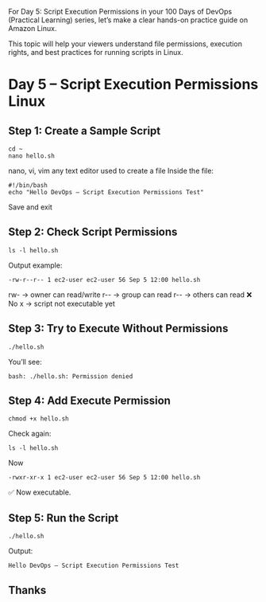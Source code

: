 For Day 5: Script Execution Permissions in your 100 Days of DevOps (Practical Learning) series, let’s make a clear hands-on practice guide on Amazon Linux.

This topic will help your viewers understand file permissions, execution rights, and best practices for running scripts in Linux.

# Day 5 – Script Execution Permissions Linux

## Step 1: Create a Sample Script
```
cd ~
nano hello.sh
```
nano, vi, vim any text editor used to create a file
Inside the file:
```
#!/bin/bash
echo "Hello DevOps – Script Execution Permissions Test"
```
Save and exit

## Step 2: Check Script Permissions

```
ls -l hello.sh
```
Output example:
```
-rw-r--r-- 1 ec2-user ec2-user 56 Sep 5 12:00 hello.sh
```
rw- → owner can read/write
r-- → group can read
r-- → others can read
❌ No x → script not executable yet

## Step 3: Try to Execute Without Permissions
```
./hello.sh
```
You’ll see:
```
bash: ./hello.sh: Permission denied
```
## Step 4: Add Execute Permission
```
chmod +x hello.sh
```
Check again:
```
ls -l hello.sh
```
Now
```
-rwxr-xr-x 1 ec2-user ec2-user 56 Sep 5 12:00 hello.sh
```
✅ Now executable.

## Step 5: Run the Script
```
./hello.sh
```
Output:
```
Hello DevOps – Script Execution Permissions Test
```
## Thanks


